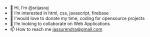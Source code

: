 - 👋 Hi, I’m @srijasraj
- 👀 I’m interested in html, css, javascript, firebase
- 🌱 I'would love to donate my time, coding for opensource projects
- 💞️ I’m looking to collaborate on Web Applications
- 📫 How to reach me jassurendra@gmail.com

<!---
srijasraj/srijasraj is a ✨ special ✨ repository because its `README.md` (this file) appears on your GitHub profile.
You can click the Preview link to take a look at your changes.
--->
